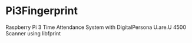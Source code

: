 # Pi3Fingerprint
Raspberry Pi 3 Time Attendance System with DigitalPersona U.are.U 4500 Scanner using libfprint
